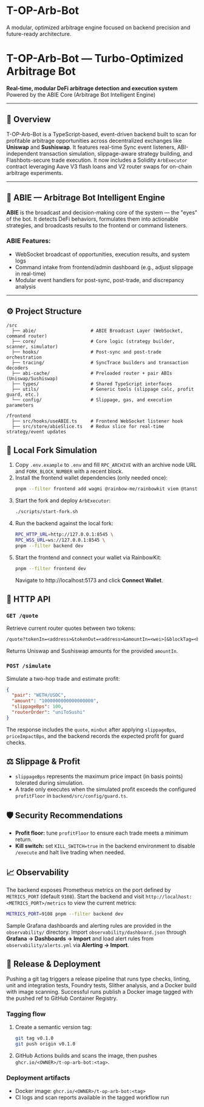 # T-OP-Arb-Bot
A modular, optimized arbitrage engine focused on backend precision and future-ready architecture.

# T-OP-Arb-Bot — Turbo-Optimized Arbitrage Bot

**Real-time, modular DeFi arbitrage detection and execution system**  
Powered by the ABIE Core (Arbitrage Bot Intelligent Engine)

---

## 🚀 Overview

T-OP-Arb-Bot is a TypeScript-based, event-driven backend built to scan for profitable arbitrage opportunities across decentralized exchanges like **Uniswap** and **Sushiswap**. It features real-time Sync event listeners, ABI-independent transaction simulation, slippage-aware strategy building, and Flashbots-secure trade execution.
It now includes a Solidity `ArbExecutor` contract leveraging Aave V3 flash loans and V2 router swaps for on-chain arbitrage experiments.

---

## 🧠 ABIE — Arbitrage Bot Intelligent Engine

**ABIE** is the broadcast and decision-making core of the system — the "eyes" of the bot. It detects DeFi behaviors, formulates them into actionable strategies, and broadcasts results to the frontend or command listeners.

### ABIE Features:
- WebSocket broadcast of opportunities, execution results, and system logs
- Command intake from frontend/admin dashboard (e.g., adjust slippage in real-time)
- Modular event handlers for post-sync, post-trade, and discrepancy analysis

---

## ⚙️ Project Structure

```plaintext
/src
  ├── abie/                    # ABIE Broadcast Layer (WebSocket, command router)
  ├── core/                    # Core logic (strategy builder, scanner, simulator)
  ├── hooks/                   # Post-sync and post-trade orchestration
  ├── tracing/                 # SyncTrace builders and transaction decoders
  ├── abi-cache/               # Preloaded router + pair ABIs (Uniswap/Sushiswap)
  ├── types/                   # Shared TypeScript interfaces
  ├── utils/                   # Generic tools (slippage calc, profit guard, etc.)
  └── config/                  # Slippage, gas, and execution parameters

/frontend
  ├── src/hooks/useABIE.ts     # Frontend WebSocket listener hook
  ├── src/store/abieSlice.ts   # Redux slice for real-time strategy/event updates
```

## 🔧 Local Fork Simulation

1. Copy `.env.example` to `.env` and fill `RPC_ARCHIVE` with an archive node URL and `FORK_BLOCK_NUMBER` with a recent block.
2. Install the frontend wallet dependencies (only needed once):
   ```sh
   pnpm --filter frontend add wagmi @rainbow-me/rainbowkit viem @tanstack/react-query
   ```
3. Start the fork and deploy `ArbExecutor`:
   ```sh
   ./scripts/start-fork.sh
   ```
4. Run the backend against the local fork:
   ```sh
   RPC_HTTP_URL=http://127.0.0.1:8545 \
   RPC_WSS_URL=ws://127.0.0.1:8545 \
   pnpm --filter backend dev
   ```
5. Start the frontend and connect your wallet via RainbowKit:
   ```sh
   pnpm --filter frontend dev
   ```
   Navigate to http://localhost:5173 and click **Connect Wallet**.

## 📡 HTTP API

### `GET /quote`

Retrieve current router quotes between two tokens:

```txt
/quote?tokenIn=<address>&tokenOut=<address>&amountIn=<wei>[&blockTag=<block>]
```

Returns Uniswap and Sushiswap amounts for the provided `amountIn`.

### `POST /simulate`

Simulate a two-hop trade and estimate profit:

```json
{
  "pair": "WETH/USDC",
  "amount": "1000000000000000000",
  "slippageBps": 100,
  "routerOrder": "uniToSushi"
}
```

The response includes the `quote`, `minOut` after applying `slippageBps`,
`priceImpactBps`, and the backend records the expected profit for guard checks.

## ⚖️ Slippage & Profit

- `slippageBps` represents the maximum price impact (in basis points) tolerated
  during simulation.
- A trade only executes when the simulated profit exceeds the configured
  `profitFloor` in `backend/src/config/guard.ts`.

## 🛡️ Security Recommendations

- **Profit floor:** tune `profitFloor` to ensure each trade meets a minimum
  return.
- **Kill switch:** set `KILL_SWITCH=true` in the backend environment to disable
  `/execute` and halt live trading when needed.

## 📈 Observability

The backend exposes Prometheus metrics on the port defined by `METRICS_PORT` (default `9108`).
Start the backend and visit `http://localhost:<METRICS_PORT>/metrics` to view
the current metrics:

```sh
METRICS_PORT=9108 pnpm --filter backend dev
```

Sample Grafana dashboards and alerting rules are provided in the `observability/`
directory. Import `observability/dashboard.json` through **Grafana → Dashboards → Import**
and load alert rules from `observability/alerts.yml` via **Alerting → Import**.

## 🚢 Release & Deployment

Pushing a git tag triggers a release pipeline that runs type checks, linting,
unit and integration tests, Foundry tests, Slither analysis, and a Docker
build with image scanning. Successful runs publish a Docker image tagged with
the pushed ref to GitHub Container Registry.

### Tagging flow

1. Create a semantic version tag:
   ```sh
   git tag v0.1.0
   git push origin v0.1.0
   ```
2. GitHub Actions builds and scans the image, then pushes
   `ghcr.io/<OWNER>/t-op-arb-bot:<tag>`.

### Deployment artifacts

- Docker image: `ghcr.io/<OWNER>/t-op-arb-bot:<tag>`
- CI logs and scan reports available in the tagged workflow run
